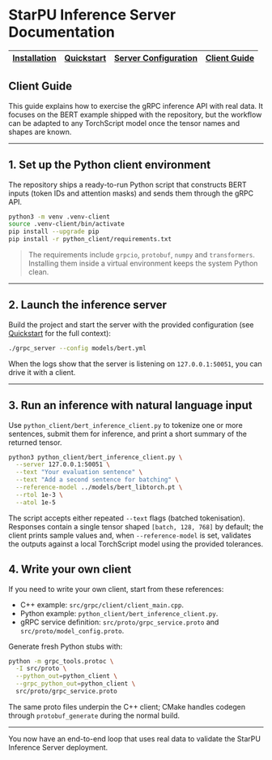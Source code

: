 # StarPU Inference Server Documentation

| [Installation](./installation.md) | [Quickstart](./quickstart.md) | [Server Configuration](./server_guide.md) | [Client Guide](./client_guide.md) |
| --- | --- | --- | --- |

## Client Guide

This guide explains how to exercise the gRPC inference API with real data. It
focuses on the BERT example shipped with the repository, but the workflow can be
adapted to any TorchScript model once the tensor names and shapes are known.

---

## 1. Set up the Python client environment

The repository ships a ready-to-run Python script that constructs BERT
inputs (token IDs and attention masks) and sends them through the gRPC API.

```bash
python3 -m venv .venv-client
source .venv-client/bin/activate
pip install --upgrade pip
pip install -r python_client/requirements.txt
```

> The requirements include `grpcio`, `protobuf`, `numpy` and `transformers`.
> Installing them inside a virtual environment keeps the system Python clean.

---

## 2. Launch the inference server

Build the project and start the server with the provided configuration (see
[Quickstart](./quickstart.md) for the full context):

```bash
./grpc_server --config models/bert.yml
```

When the logs show that the server is listening on `127.0.0.1:50051`, you can
drive it with a client.

---

## 3. Run an inference with natural language input

Use `python_client/bert_inference_client.py` to tokenize one or more sentences,
submit them for inference, and print a short summary of the returned tensor.

```bash
python3 python_client/bert_inference_client.py \
  --server 127.0.0.1:50051 \
  --text "Your evaluation sentence" \
  --text "Add a second sentence for batching" \
  --reference-model ../models/bert_libtorch.pt \
  --rtol 1e-3 \
  --atol 1e-5
```

The script accepts either repeated `--text` flags (batched tokenisation).
Responses contain a single tensor shaped `[batch, 128, 768]` by default; the
client prints sample values and, when `--reference-model` is set, validates the
outputs against a local TorchScript model using the provided tolerances.

## 4. Write your own client

If you need to write your own client, start from these references:

- C++ example: `src/grpc/client/client_main.cpp`.
- Python example: `python_client/bert_inference_client.py`.
- gRPC service definition: `src/proto/grpc_service.proto` and `src/proto/model_config.proto`.

Generate fresh Python stubs with:

```bash
python -m grpc_tools.protoc \
  -I src/proto \
  --python_out=python_client \
  --grpc_python_out=python_client \
  src/proto/grpc_service.proto
```

The same proto files underpin the C++ client; CMake handles codegen through
`protobuf_generate` during the normal build.

---

You now have an end-to-end loop that uses real data to validate the StarPU
Inference Server deployment.
